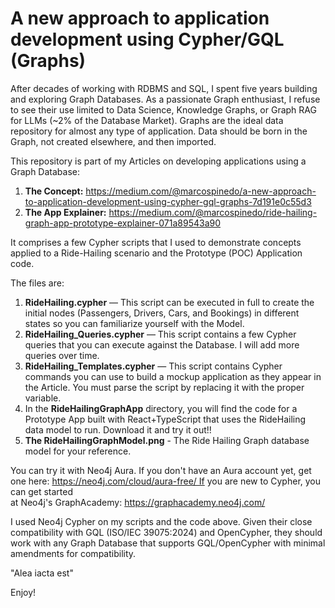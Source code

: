 # A new approach to application development using Cypher/GQL (Graphs)
 
After decades of working with RDBMS and SQL, I spent five years building and exploring Graph Databases. As a passionate Graph enthusiast, I refuse to see their use limited to Data Science, Knowledge Graphs, or Graph RAG for LLMs (~2% of the Database Market). Graphs are the ideal data repository for almost any type of application. Data should be born in the Graph, not created elsewhere, and then imported.

This repository is part of my Articles on developing applications using a Graph Database:

 1. **The Concept:**  https://medium.com/@marcospinedo/a-new-approach-to-application-development-using-cypher-gql-graphs-7d191e0c55d3
 2. **The App Explainer:** https://medium.com/@marcospinedo/ride-hailing-graph-app-prototype-explainer-071a89543a90


It comprises a few Cypher scripts that I used to demonstrate concepts applied to a Ride-Hailing scenario and the Prototype (POC) Application code.

The files are:

 1. **RideHailing.cypher** — This script can be executed in full to create the initial nodes (Passengers, Drivers, Cars, and Bookings) in different states so you can familiarize yourself with the Model.
 2. **RideHailing_Queries.cypher** — This script contains a few Cypher queries that you can execute against the Database. I will add more queries over time.
 3. **RideHailing_Templates.cypher** — This script contains Cypher commands you can use to build a mockup application as they appear in the Article. You must parse the script by replacing it with the proper variable.
 4. In the **RideHailingGraphApp** directory, you will find the code for a Prototype App built with React+TypeScript that uses the RideHailing data model to run. Download it and try it out!!
 5. **The RideHailingGraphModel.png** - The Ride Hailing Graph database model for your reference.

You can try it with Neo4j Aura. If you don't have an Aura account yet, get one here: https://neo4j.com/cloud/aura-free/ If you are new to Cypher, you can get started at Neo4j's GraphAcademy: https://graphacademy.neo4j.com/

I used Neo4j Cypher on my scripts and the code above. Given their close compatibility with GQL (ISO/IEC 39075:2024) and OpenCypher, they should work with any Graph Database that supports GQL/OpenCypher with minimal amendments for compatibility. 

"Alea iacta est"

Enjoy! 

